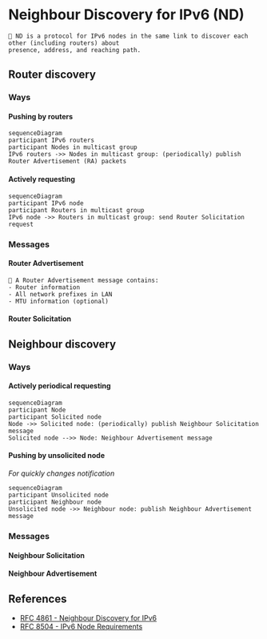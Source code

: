 # Neighbour Discovery for IPv6 (ND)
```
📖 ND is a protocol for IPv6 nodes in the same link to discover each other (including routers) about
presence, address, and reaching path.
```
## Router discovery
### Ways
#### Pushing by routers
```mermaid
sequenceDiagram
participant IPv6 routers
participant Nodes in multicast group
IPv6 routers ->> Nodes in multicast group: (periodically) publish Router Advertisement (RA) packets
```
#### Actively requesting
```mermaid
sequenceDiagram
participant IPv6 node
participant Routers in multicast group
IPv6 node ->> Routers in multicast group: send Router Solicitation request
```
### Messages
#### Router Advertisement
```
📖 A Router Advertisement message contains:
- Router information
- All network prefixes in LAN
- MTU information (optional)
```
#### Router Solicitation
## Neighbour discovery
### Ways
#### Actively periodical requesting
```mermaid
sequenceDiagram
participant Node
participant Solicited node
Node ->> Solicited node: (periodically) publish Neighbour Solicitation message
Solicited node -->> Node: Neighbour Advertisement message
```
#### Pushing by unsolicited node
*For quickly changes notification*
```mermaid
sequenceDiagram
participant Unsolicited node
participant Neighbour node
Unsolicited node ->> Neighbour node: publish Neighbour Advertisement message
```
### Messages
#### Neighbour Solicitation
#### Neighbour Advertisement
## References
- [RFC 4861 - Neighbour Discovery for IPv6](https://datatracker.ietf.org/doc/html/rfc4861.html)
- [RFC 8504 - IPv6 Node Requirements](https://datatracker.ietf.org/doc/html/rfc8504)
